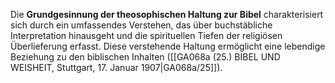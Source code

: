 
Die **Grundgesinnung der theosophischen Haltung zur Bibel** charakterisiert sich durch ein umfassendes Verstehen, das über buchstäbliche Interpretation hinausgeht und die spirituellen Tiefen der religiösen Überlieferung erfasst. Diese verstehende Haltung ermöglicht eine lebendige Beziehung zu den biblischen Inhalten ([[GA068a (25.) BIBEL UND WEISHEIT, Stuttgart, 17. Januar 1907|GA068a/25]]).
